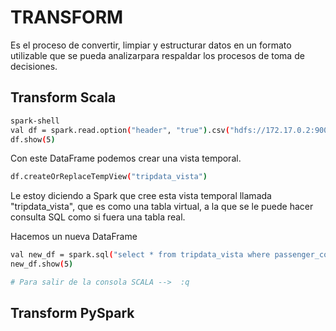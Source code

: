 # TRANSFORM

Es el proceso de convertir, limpiar y estructurar datos en un formato utilizable que se pueda analizarpara respaldar los procesos de toma de decisiones.

## Transform Scala

```sh
spark-shell
val df = spark.read.option("header", "true").csv("hdfs://172.17.0.2:9000/ingest/yellow_tripdata_2021-01.csv")
df.show(5)
```

Con este DataFrame podemos crear una vista temporal.

```sh
df.createOrReplaceTempView("tripdata_vista")
```
Le estoy diciendo a Spark que cree esta vista temporal llamada "tripdata_vista", que es como una tabla virtual, a la que se le puede hacer consulta SQL
como si fuera una tabla real.

Hacemos un nueva DataFrame

```sh
val new_df = spark.sql("select * from tripdata_vista where passenger_count = 1 and trip_distance > 5")
new_df.show(5)

# Para salir de la consola SCALA -->  :q 
```


## Transform PySpark

